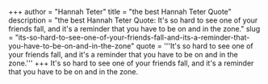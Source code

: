 +++
author = "Hannah Teter"
title = "the best Hannah Teter Quote"
description = "the best Hannah Teter Quote: It's so hard to see one of your friends fall, and it's a reminder that you have to be on and in the zone."
slug = "its-so-hard-to-see-one-of-your-friends-fall-and-its-a-reminder-that-you-have-to-be-on-and-in-the-zone"
quote = '''It's so hard to see one of your friends fall, and it's a reminder that you have to be on and in the zone.'''
+++
It's so hard to see one of your friends fall, and it's a reminder that you have to be on and in the zone.
